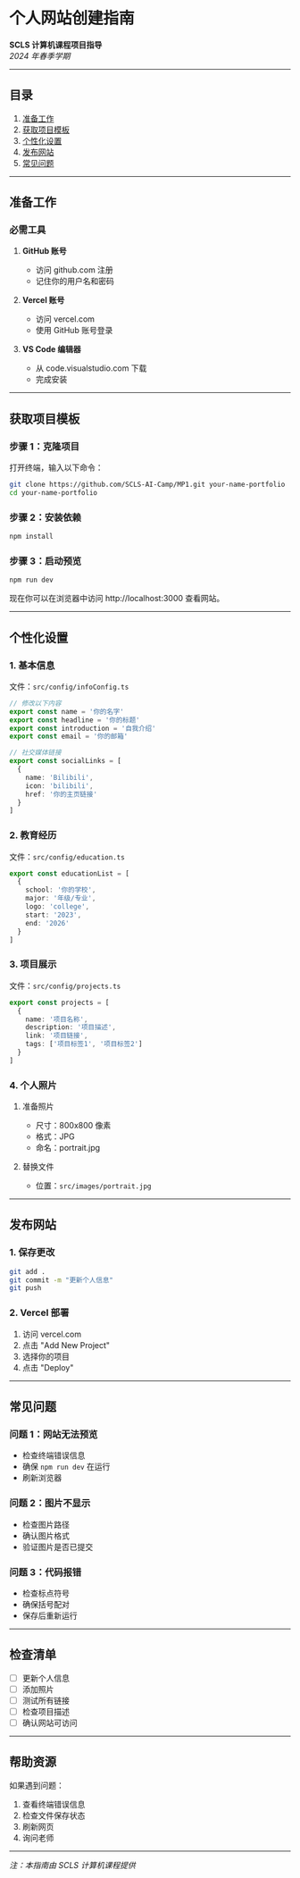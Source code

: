 # 个人网站创建指南

**SCLS 计算机课程项目指导**  
*2024 年春季学期*

---

## 目录

1. [准备工作](#准备工作)
2. [获取项目模板](#获取项目模板)
3. [个性化设置](#个性化设置)
4. [发布网站](#发布网站)
5. [常见问题](#常见问题)

---

## 准备工作

### 必需工具
1. **GitHub 账号**
   - 访问 github.com 注册
   - 记住你的用户名和密码

2. **Vercel 账号**
   - 访问 vercel.com
   - 使用 GitHub 账号登录

3. **VS Code 编辑器**
   - 从 code.visualstudio.com 下载
   - 完成安装

---

## 获取项目模板

### 步骤 1：克隆项目
打开终端，输入以下命令：
```bash
git clone https://github.com/SCLS-AI-Camp/MP1.git your-name-portfolio
cd your-name-portfolio
```

### 步骤 2：安装依赖
```bash
npm install
```

### 步骤 3：启动预览
```bash
npm run dev
```

现在你可以在浏览器中访问 http://localhost:3000 查看网站。

---

## 个性化设置

### 1. 基本信息
文件：`src/config/infoConfig.ts`

```typescript
// 修改以下内容
export const name = '你的名字'
export const headline = '你的标题'
export const introduction = '自我介绍'
export const email = '你的邮箱'

// 社交媒体链接
export const socialLinks = [
  {
    name: 'Bilibili',
    icon: 'bilibili',
    href: '你的主页链接'
  }
]
```

### 2. 教育经历
文件：`src/config/education.ts`

```typescript
export const educationList = [
  {
    school: '你的学校',
    major: '年级/专业',
    logo: 'college',
    start: '2023',
    end: '2026'
  }
]
```

### 3. 项目展示
文件：`src/config/projects.ts`

```typescript
export const projects = [
  {
    name: '项目名称',
    description: '项目描述',
    link: '项目链接',
    tags: ['项目标签1', '项目标签2']
  }
]
```

### 4. 个人照片
1. 准备照片
   - 尺寸：800x800 像素
   - 格式：JPG
   - 命名：portrait.jpg

2. 替换文件
   - 位置：`src/images/portrait.jpg`

---

## 发布网站

### 1. 保存更改
```bash
git add .
git commit -m "更新个人信息"
git push
```

### 2. Vercel 部署
1. 访问 vercel.com
2. 点击 "Add New Project"
3. 选择你的项目
4. 点击 "Deploy"

---

## 常见问题

### 问题 1：网站无法预览
- 检查终端错误信息
- 确保 `npm run dev` 在运行
- 刷新浏览器

### 问题 2：图片不显示
- 检查图片路径
- 确认图片格式
- 验证图片是否已提交

### 问题 3：代码报错
- 检查标点符号
- 确保括号配对
- 保存后重新运行

---

## 检查清单

- [ ] 更新个人信息
- [ ] 添加照片
- [ ] 测试所有链接
- [ ] 检查项目描述
- [ ] 确认网站可访问

---

## 帮助资源

如果遇到问题：
1. 查看终端错误信息
2. 检查文件保存状态
3. 刷新网页
4. 询问老师

---

*注：本指南由 SCLS 计算机课程提供*
